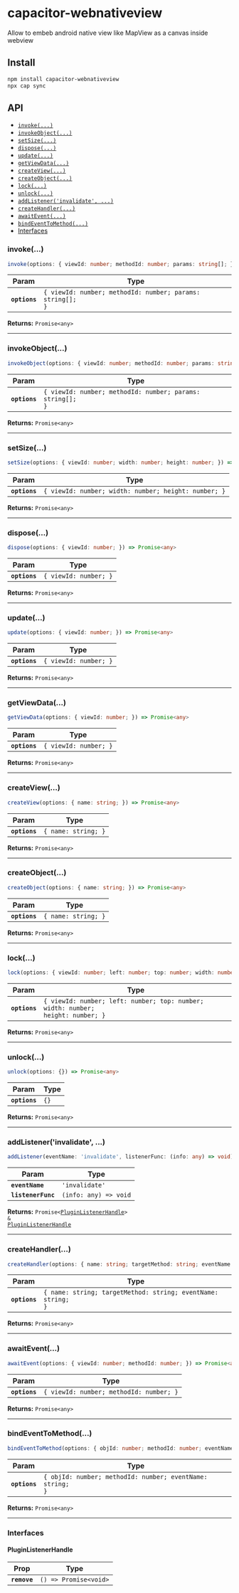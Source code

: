# capacitor-webnativeview

Allow to embeb android native view like MapView as a canvas inside webview

## Install

```bash
npm install capacitor-webnativeview
npx cap sync
```

## API

<docgen-index>

* [`invoke(...)`](#invoke)
* [`invokeObject(...)`](#invokeobject)
* [`setSize(...)`](#setsize)
* [`dispose(...)`](#dispose)
* [`update(...)`](#update)
* [`getViewData(...)`](#getviewdata)
* [`createView(...)`](#createview)
* [`createObject(...)`](#createobject)
* [`lock(...)`](#lock)
* [`unlock(...)`](#unlock)
* [`addListener('invalidate', ...)`](#addlistenerinvalidate)
* [`createHandler(...)`](#createhandler)
* [`awaitEvent(...)`](#awaitevent)
* [`bindEventToMethod(...)`](#bindeventtomethod)
* [Interfaces](#interfaces)

</docgen-index>

<docgen-api>
<!--Update the source file JSDoc comments and rerun docgen to update the docs below-->

### invoke(...)

```typescript
invoke(options: { viewId: number; methodId: number; params: string[]; }) => Promise<any>
```

| Param         | Type                                                                 |
| ------------- | -------------------------------------------------------------------- |
| **`options`** | <code>{ viewId: number; methodId: number; params: string[]; }</code> |

**Returns:** <code>Promise&lt;any&gt;</code>

--------------------


### invokeObject(...)

```typescript
invokeObject(options: { viewId: number; methodId: number; params: string[]; }) => Promise<any>
```

| Param         | Type                                                                 |
| ------------- | -------------------------------------------------------------------- |
| **`options`** | <code>{ viewId: number; methodId: number; params: string[]; }</code> |

**Returns:** <code>Promise&lt;any&gt;</code>

--------------------


### setSize(...)

```typescript
setSize(options: { viewId: number; width: number; height: number; }) => Promise<any>
```

| Param         | Type                                                            |
| ------------- | --------------------------------------------------------------- |
| **`options`** | <code>{ viewId: number; width: number; height: number; }</code> |

**Returns:** <code>Promise&lt;any&gt;</code>

--------------------


### dispose(...)

```typescript
dispose(options: { viewId: number; }) => Promise<any>
```

| Param         | Type                             |
| ------------- | -------------------------------- |
| **`options`** | <code>{ viewId: number; }</code> |

**Returns:** <code>Promise&lt;any&gt;</code>

--------------------


### update(...)

```typescript
update(options: { viewId: number; }) => Promise<any>
```

| Param         | Type                             |
| ------------- | -------------------------------- |
| **`options`** | <code>{ viewId: number; }</code> |

**Returns:** <code>Promise&lt;any&gt;</code>

--------------------


### getViewData(...)

```typescript
getViewData(options: { viewId: number; }) => Promise<any>
```

| Param         | Type                             |
| ------------- | -------------------------------- |
| **`options`** | <code>{ viewId: number; }</code> |

**Returns:** <code>Promise&lt;any&gt;</code>

--------------------


### createView(...)

```typescript
createView(options: { name: string; }) => Promise<any>
```

| Param         | Type                           |
| ------------- | ------------------------------ |
| **`options`** | <code>{ name: string; }</code> |

**Returns:** <code>Promise&lt;any&gt;</code>

--------------------


### createObject(...)

```typescript
createObject(options: { name: string; }) => Promise<any>
```

| Param         | Type                           |
| ------------- | ------------------------------ |
| **`options`** | <code>{ name: string; }</code> |

**Returns:** <code>Promise&lt;any&gt;</code>

--------------------


### lock(...)

```typescript
lock(options: { viewId: number; left: number; top: number; width: number; height: number; }) => Promise<any>
```

| Param         | Type                                                                                       |
| ------------- | ------------------------------------------------------------------------------------------ |
| **`options`** | <code>{ viewId: number; left: number; top: number; width: number; height: number; }</code> |

**Returns:** <code>Promise&lt;any&gt;</code>

--------------------


### unlock(...)

```typescript
unlock(options: {}) => Promise<any>
```

| Param         | Type            |
| ------------- | --------------- |
| **`options`** | <code>{}</code> |

**Returns:** <code>Promise&lt;any&gt;</code>

--------------------


### addListener('invalidate', ...)

```typescript
addListener(eventName: 'invalidate', listenerFunc: (info: any) => void) => Promise<PluginListenerHandle> & PluginListenerHandle
```

| Param              | Type                                |
| ------------------ | ----------------------------------- |
| **`eventName`**    | <code>'invalidate'</code>           |
| **`listenerFunc`** | <code>(info: any) =&gt; void</code> |

**Returns:** <code>Promise&lt;<a href="#pluginlistenerhandle">PluginListenerHandle</a>&gt; & <a href="#pluginlistenerhandle">PluginListenerHandle</a></code>

--------------------


### createHandler(...)

```typescript
createHandler(options: { name: string; targetMethod: string; eventName: string; }) => Promise<any>
```

| Param         | Type                                                                    |
| ------------- | ----------------------------------------------------------------------- |
| **`options`** | <code>{ name: string; targetMethod: string; eventName: string; }</code> |

**Returns:** <code>Promise&lt;any&gt;</code>

--------------------


### awaitEvent(...)

```typescript
awaitEvent(options: { viewId: number; methodId: number; }) => Promise<any>
```

| Param         | Type                                               |
| ------------- | -------------------------------------------------- |
| **`options`** | <code>{ viewId: number; methodId: number; }</code> |

**Returns:** <code>Promise&lt;any&gt;</code>

--------------------


### bindEventToMethod(...)

```typescript
bindEventToMethod(options: { objId: number; methodId: number; eventName: string; }) => Promise<any>
```

| Param         | Type                                                                 |
| ------------- | -------------------------------------------------------------------- |
| **`options`** | <code>{ objId: number; methodId: number; eventName: string; }</code> |

**Returns:** <code>Promise&lt;any&gt;</code>

--------------------


### Interfaces


#### PluginListenerHandle

| Prop         | Type                                      |
| ------------ | ----------------------------------------- |
| **`remove`** | <code>() =&gt; Promise&lt;void&gt;</code> |

</docgen-api>
